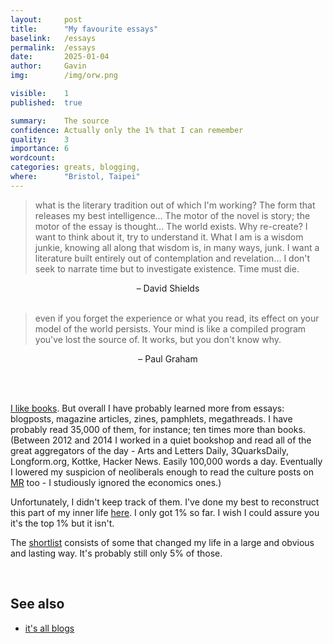 ```yaml
---
layout:     post
title:      "My favourite essays"
baselink:   /essays
permalink:  /essays
date:       2025-01-04
author:     Gavin   
img:        /img/orw.png

visible:    1
published:  true

summary:    The source
confidence: Actually only the 1% that I can remember
quality: 	3
importance: 6
wordcount:  
categories: greats, blogging, 
where:      "Bristol, Taipei"
---
```



> what is the literary tradition out of which I'm working? The form that releases my best intelligence... The motor of the novel is story; the motor of the essay is thought... The world exists. Why re-create? I want to think about it, try to understand it. What I am is a wisdom junkie, knowing all along that wisdom is, in many ways, junk. I want a literature built entirely out of contemplation and revelation... I don't seek to narrate time but to investigate existence. Time must die.

<center>– David Shields</center>

<br>

> even if you forget the experience or what you read, its effect on your model of the world persists. Your mind is like a compiled program you've lost the source of. It works, but you don't know why.

<center>– Paul Graham</center>

<br><br>


<a href="https://www.goodreads.com/user/show/68316850-gavin">I like books</a>. But overall I have probably learned more from essays: blogposts, magazine articles, zines, pamphlets, megathreads. I have probably read 35,000 of them, for instance; ten times more than books. (Between 2012 and 2014 I worked in a quiet bookshop and read all of the great aggregators of the day - Arts and Letters Daily, 3QuarksDaily, Longform.org, Kottke, Hacker News. Easily 100,000 words a day. Eventually I lowered my suspicion of neoliberals enough to read the culture posts on [MR](https://marginalrevolution.com/) too - I studiously ignored the economics ones.)

Unfortunately, I didn't keep track of them. I've done my best to reconstruct this part of my inner life <a href="https://docs.google.com/spreadsheets/d/1Vr67rBaFwTnEDeUOXYZRrP4QD34150P2HHE1QsAbfMI/edit?usp=sharing">here</a>. I only got 1% so far. I wish I could assure you it's the top 1% but it isn't.

The [shortlist](https://docs.google.com/spreadsheets/d/1Vr67rBaFwTnEDeUOXYZRrP4QD34150P2HHE1QsAbfMI/edit?gid=1979535988#gid=1979535988) consists of some that changed my life in a large and obvious and lasting way. It's probably still only 5% of those.

<br>


## See also 

* <a href="/blogging-theory-of-everything">it's all blogs</a>

<br><br>
